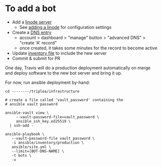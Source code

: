 # To add a bot

- Add a [linode server](https://linode.com)
  - See [adding a linode](adding-a-linode.md) for configuration settings
- Create a [DNS entry](https://namecheap.com)
  - account > dashboard > "manage" button > "advanced DNS" > "create 'A' record"
  - once created, it takes some minutes for the record to become active
- Update [inventory file](/infrastructure/ansible/inventory/production) to include
  the new server
- Commit & submit for PR


One day, Travis will do a production deployment automatically
on merge and deploy software to the new bot server and bring it up.


For now, run ansible deployment by-hand:

```
cd --------/triplea/infrastructure

# create a file called 'vault_password' containing the
# ansible vault password

ansible-vault view \
     --vault-password-file=vault_password \
     ansible_ssh_key.ed25519 \
  | ssh-add -

ansible-playbook \
   --vault-password-file vault_password \
   -i ansible/inventory/production \
   ansible/site.yml \
   --limit=[BOT-DNS-NAME] \
   -t bots \
   -v
```

